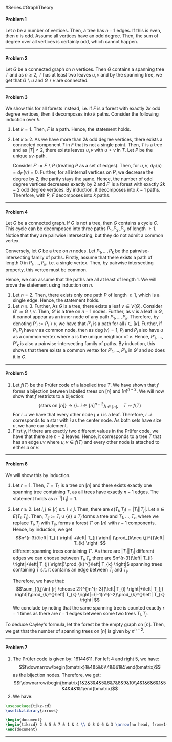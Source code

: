 #Series #GraphTheory 

#### Problem 1
Let $n$ be a number of vertices. Then, a tree has $n-1$ edges. If this is even, then $n$ is odd. Assume all vertices have an odd degree. Then, the sum of degree over all vertices is certainly odd, which cannot happen. 

---
#### Problem 2
Let $G$ be a connected graph on $n$ vertices. Then $G$ contains a spanning tree $T$ and as $n\geq 2$, $T$ has at least two leaves $u,v$ and by the spanning tree, we get that $G \backslash u$ and $G \backslash v$ are connected.

---
#### Problem 3
We show this for all forests instead, i.e. if $F$ is a forest with exactly $2k$ odd degree vertices, then it decomposes into $k$ paths. Consider the following induction over $k$. 
1. Let $k=1$. Then, $F$ is a path. Hence, the statement holds.
2. Let $k\geq 2$. As we have more than $2k$ odd degree vertices, there exists a connected component $T$ in $F$ that is not a single point. Then, $T$ is a tree and as $\left| T \right|\geq 2$, there exists leaves $u,v$ with $u\neq v$ in $T$. Let $P$ be the unique $uv$-path. 
   
	Consider $F':=F \backslash P$ (treating $P$ as a set of edges). Then, for $u,v$, $d_{F'}(u)=d_{F'}(v)=0$. Further, for all internal vertices on $P$, we decrease the degree by 2, the parity stays the same. Hence, the number of odd degree vertices decreases exactly by 2 and $F'$ is a forest with exactly $2k-2$ odd degree vertices. By induction, it decomposes into $k-1$ paths. Therefore, with $P$, $F$ decomposes into $k$ paths. 

---
#### Problem 4
Let $G$ be a connected graph. If $G$ is not a tree, then $G$ contains a cycle $C$. This cycle can be decomposed into three paths $P_{1},P_{2},P_{3}$ of length $\geq 1$. Notice that they are pairwise intersecting, but they do not admit a common vertex. 

Conversely, let $G$ be a tree on $n$ nodes. Let $P_{1},\dots,P_{k}$ be the pairwise-intersecting family of paths. Firstly, assume that there exists a path of length 0 in $P_{1},\dots,P_{k}$, i.e. a single vertex. Then, by pairwise intersecting property, this vertex must be common.

Hence, we can assume that the paths are all at least of length 1. We will prove the statement using induction on $n$. 
1. Let $n=2$. Then, there exists only one path $P$ of length $\geq 1$, which is a single edge. Hence, the statement holds.
2. Let $n\geq 3$. Further, As $G$ is a tree, there exists a leaf $v\in V(G)$. Consider $G':= G \backslash v$. Then, $G'$ is a tree on $n-1$ nodes. Further, as $v$ is a leaf in $G$, it cannot appear as an inner node of any path $P_{1},\dots,P_{k}$. Therefore, by denoting $P'_{i}:=P_{i} \backslash v$, we have that $P'_{i}$ is a path for all $i\in[k]$. Further, if $P_{i},P_{j}$ have $v$ as common node, then as $\deg(v)=1$, $P_{i}$ and $P_{j}$ also have $u$ as a common vertex where $u$ is the unique neighbor of $v$. Hence, $P'_{1},\dots,P'_{k}$ is also a pairwise-intersecting family of paths. By induction, this shows that there exists a common vertex for $P'_{1},\dots,P'_{k}$ in $G'$ and so does it in $G$.  

---
#### Problem 5 
1. Let $f(T)$ be the Prüfer code of a labelled tree $T$. We have shown that $f$ forms a bijection between labelled trees on $[n]$ and $[n]^{n-2}$. We will now show that $f$ restricts to a bijection: $$\{ \text{stars on }[n] \}\to \{ i\dots i\in [n]^{n-2} \}_{i\in [n]},\quad T\mapsto f(T)$$For $i\dots i$ we have that every other node $j\neq i$ is a leaf. Therefore, $i\dots i$ corresponds to a star with $i$ as the center node. As both sets have size $n$, we have our statement.
2. Firstly, if there are exactly two different values in the Prüfer code, we have that there are $n-2$ leaves. Hence, it corresponds to a tree $T$ that has an edge $uv$ where $u,v\in f(T)$ and every other node is attached to either $u$ or $v$. 
---
#### Problem 6
We will show this by induction. 
1. Let $r=1$. Then, $T=T_{1}$ is a tree on $[n]$ and there exists exactly one spanning tree containing $T$, as all trees have exactly $n-1$ edges. The statement holds as $n^{-1}\left| T_{1} \right|=1$.
2. Let $r\geq 2$. Let $i,j\in [r]$ s.t. $i\neq j$. Then, there are $e(T_{i},T_{j})=\left| T_{i} \right|\left| T_{j} \right|$. Let $e\in E(T_{i},T_{j})$. Then, $T_{ij}:=T_{i}\cup \{ e \}\cup T_{j}$ forms a tree and $T_{1},\dots,T_{r}$, where we replace $T_{i},T_{j}$ with $T_{ij}$, forms a forest $T'$ on $[n]$ with $r-1$ components. Hence, by induction, we get $$n^{r-3}(\left| T_{i} \right| +\left| T_{j} \right| )\prod_{k\neq i,j}^{}\left| T_{k} \right| $$different spanning trees containing $T'$. As there are $\left| T_{i} \right|\left| T_{j} \right|$ different edges we can choose between $T_{i},T_{j}$, there are $n^{r-3}(\left| T_{i} \right|+\left| T_{j} \right|)\prod_{k}^{}\left| T_{k} \right|$ spanning trees containing $T$ s.t. it contains an edge between $T_{i}$ and $T_{j}$. 
   
   Therefore, we have that: $$\sum_{(i,j)\in{ [r] \choose 2}}^{}n^{r-3}(\left| T_{i} \right|+\left| T_{j} \right|)\prod_{k}^{}\left| T_{k} \right|=(r-1)n^{r-2}\prod_{k}^{}\left| T_{k} \right| $$We conclude by noting that the same spanning tree is counted exactly $r-1$ times as there are $r-1$ edges between some two trees $T_{i},T_{j}$. 

To deduce Cayley's formula, let the forest be the empty graph on $[n]$. Then, we get that the number of spanning trees on $[n]$ is given by $n^{n-2}$.

---
#### Problem 7
1. The Prüfer code is given by: $16144611$. For left $4$ and right $5$, we have: $$f\downarrow\begin{bmatrix}1&4&5&6\\4&6&1&5\end{bmatrix}$$as the bijection nodes. Therefore, we get: $$f\downarrow\begin{bmatrix}1&2&3&4&5&6&7&8&9&10\\4&1&6&6&1&5&4&4&1&1\end{bmatrix}$$
2. We have:
```tikz
\usepackage{tikz-cd}
\usetikzlibrary{arrows}

\begin{document}
\begin{tikzcd} 2 & 5 & 7 & 1 & 4 \\ & 8 & 6 & 3 \arrow[no head, from=1-1, to=1-2] \arrow[no head, from=1-2, to=1-3] \arrow[no head, from=1-2, to=2-2] \arrow[no head, from=1-3, to=1-4] \arrow[no head, from=1-3, to=2-3] \arrow[no head, from=1-4, to=1-5] \arrow[no head, from=1-4, to=2-4] \end{tikzcd}
\end{document} 
```

---
   

